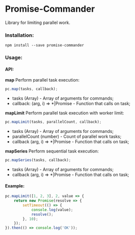 # Promise-Commander

Library for limiting parallel work.

### Installation:

```
npm install --save promise-commander
```

### Usage:

#### API:

**map** Perform parallel task execution:
```javascript
pc.map(tasks, callback);
```
* tasks (Array) - Array of arguments for commands;
* callback: (arg, i) => *|Promise - Function that calls on task;

**mapLimit** Perform parallel task execution with worker limit:
```javascript
pc.mapLimit(tasks, parallelCount, callback);
```
* tasks (Array) - Array of arguments for commands;
* parallelCount (number) - Count of parallel work tasks;
* callback (arg, i) => *|Promise - Function that calls on task;

**mapSeries** Perform sequential task execution:
```javascript
pc.mapSeries(tasks, callback);
```
* tasks (Array) - Array of arguments for commands;
* callback (arg, i) => *|Promise - Function that calls on task;


#### Example:
```javascript
pc.mapLimit([1, 2, 3], 2, value => {
    return new Promise(resolve => {
        setTimeout(() => {
            console.log(value);
            resolve();
        }, 10);
    });
}).then(() => console.log('OK'));
```
